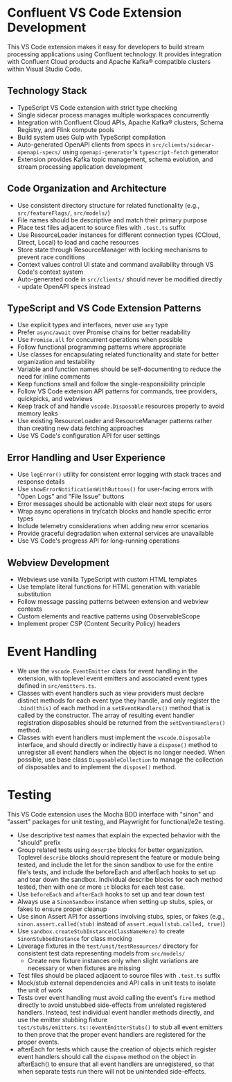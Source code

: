 # Confluent VS Code Extension Development

This VS Code extension makes it easy for developers to build stream processing applications using
Confluent technology. It provides integration with Confluent Cloud products and Apache Kafka®
compatible clusters within Visual Studio Code.

## Technology Stack

- TypeScript VS Code extension with strict type checking
- Single sidecar process manages multiple workspaces concurrently
- Integration with Confluent Cloud APIs, Apache Kafka® clusters, Schema Registry, and Flink compute
  pools
- Build system uses Gulp with TypeScript compilation
- Auto-generated OpenAPI clients from specs in `src/clients/sidecar-openapi-specs/` using
  `openapi-generator`'s `typescript-fetch` generator
- Extension provides Kafka topic management, schema evolution, and stream processing application
  development

## Code Organization and Architecture

- Use consistent directory structure for related functionality (e.g., `src/featureFlags/`,
  `src/models/`)
- File names should be descriptive and match their primary purpose
- Place test files adjacent to source files with `.test.ts` suffix
- Use ResourceLoader instances for different connection types (CCloud, Direct, Local) to load and
  cache resources
- Store state through ResourceManager with locking mechanisms to prevent race conditions
- Context values control UI state and command availability through VS Code's context system
- Auto-generated code in `src/clients/` should never be modified directly - update OpenAPI specs
  instead

## TypeScript and VS Code Extension Patterns

- Use explicit types and interfaces, never use `any` type
- Prefer `async/await` over Promise chains for better readability
- Use `Promise.all` for concurrent operations when possible
- Follow functional programming patterns where appropriate
- Use classes for encapsulating related functionality and state for better organization and
  testability
- Variable and function names should be self-documenting to reduce the need for inline comments
- Keep functions small and follow the single-responsibility principle
- Follow VS Code extension API patterns for commands, tree providers, quickpicks, and webviews
- Keep track of and handle `vscode.Disposable` resources properly to avoid memory leaks
- Use existing ResourceLoader and ResourceManager patterns rather than creating new data fetching
  approaches
- Use VS Code's configuration API for user settings

## Error Handling and User Experience

- Use `logError()` utility for consistent error logging with stack traces and response details
- Use `showErrorNotificationWithButtons()` for user-facing errors with "Open Logs" and "File Issue"
  buttons
- Error messages should be actionable with clear next steps for users
- Wrap async operations in try/catch blocks and handle specific error types
- Include telemetry considerations when adding new error scenarios
- Provide graceful degradation when external services are unavailable
- Use VS Code's progress API for long-running operations

## Webview Development

- Webviews use vanilla TypeScript with custom HTML templates
- Use template literal functions for HTML generation with variable substitution
- Follow message passing patterns between extension and webview contexts
- Custom elements and reactive patterns using ObservableScope
- Implement proper CSP (Content Security Policy) headers


# Event Handling

- We use the `vscode.EventEmitter` class for event handling in the extension, with toplevel event
  emitters and associated event types defined in `src/emitters.ts`.
- Classes with event handlers such as view providers must declare distinct methods for each event type they handle, and only register the `.bind(this)` of each method in a `setEventHandlers()` method that is called by the constructor. The array of resulting event handler registration disposables should be returned from the `setEventHandlers()` method.
- Classes with event handlers must implement the `vscode.Disposable` interface, and should directly or indirectly have a  `dispose()` method to unregister all event handlers when the object is no longer needed. When possible, use base class `DisposableCollection` to manage the collection of disposables and to implement the `dispose()` method.

# Testing

This VS Code extension uses the Mocha BDD interface with "sinon" and "assert" packages for unit
testing, and Playwright for functional/e2e testing.

- Use descriptive test names that explain the expected behavior with the "should" prefix
- Group related tests using `describe` blocks for better organization. Toplevel `describe` blocks
  should represent the feature or module being tested, and include the let for the sinon sandbox to use for the entire file's tests, and include the beforeEach and afterEach hooks
  to set up and tear down the sandbox. Individual describe blocks for each method tested, then with one or more `it` blocks for each test case.
- Use `beforeEach` and `afterEach` hooks to set up and tear down test
- Always use a `SinonSandbox` instance when setting up stubs, spies, or fakes to ensure proper
  cleanup
- Use sinon Assert API for assertions involving stubs, spies, or fakes (e.g.,
  `sinon.assert.called(stub)` instead of `assert.equal(stub.called, true)`)
- Use `sandbox.createStubInstance(ClassNameHere)` to create `SinonStubbedInstance` for class mocking
- Leverage fixtures in the `test/unit/testResources/` directory for consistent test data
  representing models from `src/models/`
  - Create new fixture instances only when slight variations are necessary or when fixtures are
    missing
- Test files should be placed adjacent to source files with `.test.ts` suffix
- Mock/stub external dependencies and API calls in unit tests to isolate the unit of work
- Tests over event handling must avoid calling the event's `fire` method directly to avoid unstubbed side-effects from unrelated registered handlers.  Instead, test individual event handler methods directly, and use the emitter stubbing fixture `test/stubs/emitters.ts::eventEmitterStubs()` to stub all event emitters to then prove that the proper event handlers are registered for the proper events.
- afterEach for tests which cause the creation of objects which register event handlers should call the `dispose` method on the object in afterEach() to ensure that all event handlers are unregistered, so that when separate tests run there will not be unintended side-effects.